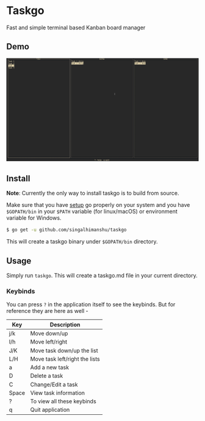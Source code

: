 # Taskgo

Fast and simple terminal based Kanban board manager

## Demo

![Taskgo demo](./demo/taskgo.gif)

## Install 
**Note**: Currently the only way to install taskgo is to build from source.

Make sure that you have [setup](https://golang.org/doc/install) go properly on your system and you have `$GOPATH/bin` in your `$PATH` variable (for linux/macOS) or environment variable for Windows.

```sh
$ go get -u github.com/singalhimanshu/taskgo
```

This will create a taskgo binary under `$GOPATH/bin` directory.

## Usage

Simply run `taskgo`. This will create a taskgo.md file in your current directory.

### Keybinds

You can press `?` in the application itself to see the keybinds. But for reference they are here as well - 

| Key        | Description                                    |
| ---        | ---                                            |
| j/k        | Move down/up                                   |
| l/h        | Move left/right                                |
| J/K        | Move task down/up the list                     |
| L/H        | Move task left/right the lists                 |
| a          | Add a new task                                 |
| D          | Delete a task                                  |
| C          | Change/Edit a task                             |
| Space      | View task information                          |
| ?          | To view all these keybinds                     |
| q          | Quit application                               |
